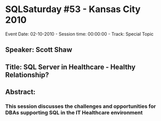 # SQLSaturday #53 - Kansas City 2010
Event Date: 02-10-2010 - Session time: 00:00:00 - Track: Special Topic
## Speaker: Scott Shaw
## Title: SQL Server in Healthcare - Healthy Relationship?
## Abstract:
### This session discusses the challenges and opportunities for DBAs supporting SQL in the IT Healthcare environment
